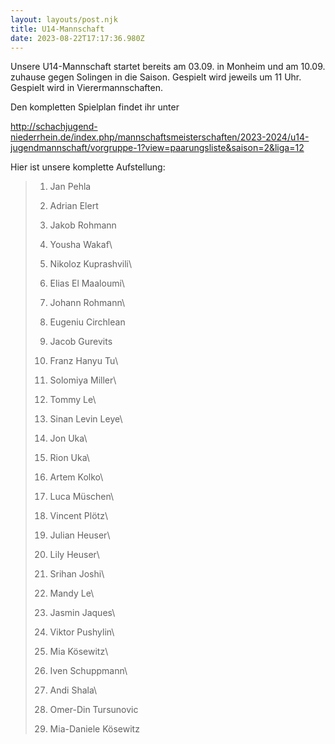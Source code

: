 ```yaml
---
layout: layouts/post.njk
title: U14-Mannschaft
date: 2023-08-22T17:17:36.980Z
---
```

U﻿nsere U14-Mannschaft startet bereits am 03.09. in Monheim und am 10.09. zuhause gegen Solingen in die Saison. Gespielt wird jeweils um 11 Uhr. Gespielt wird in Vierermannschaften.

D﻿en kompletten Spielplan findet ihr unter

<http://schachjugend-niederrhein.de/index.php/mannschaftsmeisterschaften/2023-2024/u14-jugendmannschaft/vorgruppe-1?view=paarungsliste&saison=2&liga=12>

H﻿ier ist unsere komplette Aufstellung:



<!--StartFragment-->

> 1. Jan Pehla
>
> 2. Adrian Elert
>
> 3. Jakob Rohmann
>
> 4. Yousha Wakaf\
> 5. Nikoloz Kuprashvili\
> 6. Elias El Maaloumi\
> 7. Johann Rohmann\
> 8. Eugeniu Circhlean
>
> 9. Jacob Gurevits
>
> 10. Franz Hanyu Tu\
> 11. Solomiya Miller\
> 12. Tommy Le\
> 13. Sinan Levin Leye\
> 14. Jon Uka\
> 15. Rion Uka\
> 16. Artem Kolko\
> 17. Luca Müschen\
> 18. Vincent Plötz\
> 19. Julian Heuser\
> 20. Lily Heuser\
> 21. Srihan Joshi\
> 22. Mandy Le\
> 23. Jasmin Jaques\
> 24. Viktor Pushylin\
> 25. Mia Kösewitz\
> 26. Iven Schuppmann\
> 27. Andi Shala\
> 28. Omer-Din Tursunovic
>
> 29. Mia-Daniele Kösewitz

<!--EndFragment-->